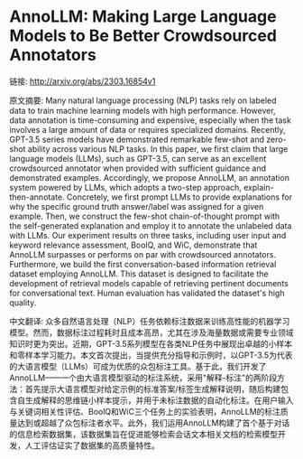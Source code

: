 # AnnoLLM: Making Large Language Models to Be Better Crowdsourced Annotators

链接: http://arxiv.org/abs/2303.16854v1

原文摘要:
Many natural language processing (NLP) tasks rely on labeled data to train
machine learning models with high performance. However, data annotation is
time-consuming and expensive, especially when the task involves a large amount
of data or requires specialized domains. Recently, GPT-3.5 series models have
demonstrated remarkable few-shot and zero-shot ability across various NLP
tasks. In this paper, we first claim that large language models (LLMs), such as
GPT-3.5, can serve as an excellent crowdsourced annotator when provided with
sufficient guidance and demonstrated examples. Accordingly, we propose AnnoLLM,
an annotation system powered by LLMs, which adopts a two-step approach,
explain-then-annotate. Concretely, we first prompt LLMs to provide explanations
for why the specific ground truth answer/label was assigned for a given
example. Then, we construct the few-shot chain-of-thought prompt with the
self-generated explanation and employ it to annotate the unlabeled data with
LLMs. Our experiment results on three tasks, including user input and keyword
relevance assessment, BoolQ, and WiC, demonstrate that AnnoLLM surpasses or
performs on par with crowdsourced annotators. Furthermore, we build the first
conversation-based information retrieval dataset employing AnnoLLM. This
dataset is designed to facilitate the development of retrieval models capable
of retrieving pertinent documents for conversational text. Human evaluation has
validated the dataset's high quality.

中文翻译:
众多自然语言处理（NLP）任务依赖标注数据来训练高性能的机器学习模型。然而，数据标注过程耗时且成本高昂，尤其在涉及海量数据或需要专业领域知识时更为突出。近期，GPT-3.5系列模型在各类NLP任务中展现出卓越的小样本和零样本学习能力。本文首次提出，当提供充分指导和示例时，以GPT-3.5为代表的大语言模型（LLMs）可成为优质的众包标注工具。基于此，我们开发了AnnoLLM——一个由大语言模型驱动的标注系统，采用"解释-标注"的两阶段方法：首先提示大语言模型对给定示例的标准答案/标签生成解释说明，随后构建包含自生成解释的思维链小样本提示，并用于未标注数据的自动化标注。在用户输入与关键词相关性评估、BoolQ和WiC三个任务上的实验表明，AnnoLLM的标注质量达到或超越了众包标注者水平。此外，我们运用AnnoLLM构建了首个基于对话的信息检索数据集，该数据集旨在促进能够检索会话文本相关文档的检索模型开发，人工评估证实了数据集的高质量特性。
